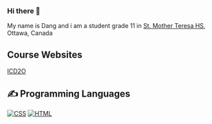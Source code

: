 ### Hi there 👋

<!--
**dang-2nguyen/dang-2nguyen** is a ✨ _special_ ✨ repository because its `README.md` (this file) appears on your GitHub profile.

Here are some ideas to get you started:

- 🔭 I’m currently working on ...
- 🌱 I’m currently learning ...
- 👯 I’m looking to collaborate on ...
- 🤔 I’m looking for help with ...
- 💬 Ask me about ...
- 📫 How to reach me: ...
- 😄 Pronouns: ...
- ⚡ Fun fact: ...
-->
<p>My name is Dang and i am a student grade 11 in <a href="http://mths.ca">St. Mother Teresa HS</a>, Ottawa, Canada</p>
<h2> Course Websites</h2>
<p>
  <a href="https://sites.google.com/ocsb.ca/teh-icd2or">ICD2O</a>
<h2>✍ Programming Languages</h2>
<a href="https://github.com/search?q=user%3Adang-2nguyen+language%3Acss"><img alt="CSS" src="https://img.shields.io/badge/CSS-1572B6.svg?logo=css3&logoColor=white"></a>
<a href="https://github.com/search?q=user%3Adang-2nguyen+language%3Ahtml"><img alt="HTML" src="https://img.shields.io/badge/HTML-E34F26.svg?logo=html5&logoColor=white"></a>
